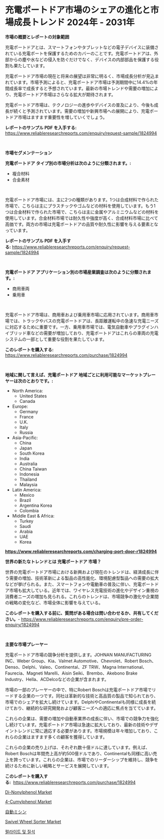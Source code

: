 <p><h1>充電ポートドア市場のシェアの進化と市場成長トレンド 2024年 - 2031年</h1></p><p><strong>市場の概要とレポートの対象範囲</strong></p>
<p><p>充電ポートドアとは、スマートフォンやタブレットなどの電子デバイスに装備されている充電ポートを保護するためのカバーのことです。充電ポートドアは、外部からの塵や水などの侵入を防ぐだけでなく、デバイスの内部部品を保護する役割も果たしています。</p><p>充電ポートドア市場の現在と将来の展望は非常に明るく、市場成長分析が見込まれています。市場予測によると、充電ポートドア市場は予測期間中に14.4%の年間成長率で成長すると予想されています。最新の市場トレンドや需要の増加により、充電ポートドア市場はさらなる拡大が期待されます。</p><p>充電ポートドア市場は、テクノロジーの進歩やデバイスの普及により、今後も成長が続くと予測されています。需要の増加や新興市場への展開により、充電ポートドア市場はますます重要性を増していくでしょう。</p></p>
<p><strong>レポートのサンプル PDF を入手する:</strong> <a href="https://www.reliableresearchreports.com/enquiry/request-sample/1824994">https://www.reliableresearchreports.com/enquiry/request-sample/1824994</a></p>
<p>&nbsp;</p>
<p><strong>市場セグメンテーション</strong></p>
<p><strong>充電ポートドア タイプ別の市場分析は次のように分類されます。:</strong></p>
<p><ul><li>複合材料</li><li>合金素材</li></ul></p>
<p>&nbsp;</p>
<p><p>充電ポートドア市場には、主に2つの種類があります。1つは合成材料で作られた市場で、こちらは主にプラスチックやゴムなどの材料を使用しています。もう1つは合金材料で作られた市場で、こちらは主に金属やアルミニウムなどの材料を使用しています。合金材料市場では耐久性や強度が高く、合成材料市場に比べて高価です。両方の市場は充電ポートドアの品質や耐久性に影響を与える要素となっています。</p></p>
<p><strong>レポートのサンプル PDF を入手する:</strong>&nbsp;<a href="https://www.reliableresearchreports.com/enquiry/request-sample/1824994">https://www.reliableresearchreports.com/enquiry/request-sample/1824994</a></p>
<p>&nbsp;</p>
<p><strong> 充電ポートドア アプリケーション別の市場産業調査は次のように分類されます。:</strong></p>
<p><ul><li>商用車両</li><li>乗用車</li></ul></p>
<p>&nbsp;</p>
<p><p>充電ポートドア市場は、商用車および乗用車市場に応用されています。商用車市場では、トラックやバスの充電ポートドアは、長距離運転中の急速な充電ニーズに対応するために重要です。一方、乗用車市場では、電気自動車やプラグインハイブリッド車などの需要が増加しており、充電ポートドアはこれらの車両の充電システムの一部として重要な役割を果たしています。</p></p>
<p><strong>このレポートを購入する:</strong>&nbsp; <a href="https://www.reliableresearchreports.com/purchase/1824994">https://www.reliableresearchreports.com/purchase/1824994</a></p>
<p>&nbsp;</p>
<p><strong>地域に関して言えば、充電ポートドア 地域ごとに利用可能なマーケットプレーヤーは次のとおりです。:</strong></p>
<p><ul>
    <li>
        North America:
        <ul>
            <li>United States</li>
            <li>Canada</li>
        </ul>
    </li>
    <li>
        Europe:
        <ul>
            <li>Germany</li>
            <li>France</li>
            <li>U.K.</li>
            <li>Italy</li>
            <li>Russia</li>
        </ul>
    </li>
    <li>
        Asia-Pacific:
        <ul>
            <li>China</li>
            <li>Japan</li>
            <li>South Korea</li>
            <li>India</li>
            <li>Australia</li>
            <li>China Taiwan</li>
            <li>Indonesia</li>
            <li>Thailand</li>
            <li>Malaysia</li>
        </ul>
    </li>
    <li>
        Latin America:
        <ul>
            <li>Mexico</li>
            <li>Brazil</li>
            <li>Argentina Korea</li>
            <li>Colombia</li>
        </ul>
    </li>
    <li>
        Middle East & Africa:
        <ul>
            <li>Turkey</li>
            <li>Saudi</li>
            <li>Arabia</li>
            <li>UAE</li>
            <li>Korea</li>
        </ul>
    </li>
    </ul></p>
<p><strong><a href="https://www.reliableresearchreports.com/charging-port-door-r1824994">https://www.reliableresearchreports.com/charging-port-door-r1824994</a></strong>&nbsp;</p>
<p><strong>世界の新たなトレンドとは 充電ポートドア 市場？</strong></p>
<p><p>世界の充電ポートドア市場における新興および現在のトレンドは、経済成長に伴う需要の増加、技術革新による製品の高性能化、環境配慮型製品への需要の拡大などが挙げられる。また、スマートフォンや電動車の普及に伴い、充電ポートドア市場も拡大している。近年では、ワイヤレス充電技術の進化やデザイン重視の消費者ニーズの増加も見られる。これらのトレンドは、市場競争の激化や企業間の戦略の変化など、市場全体に影響を与えている。</p></p>
<p><strong>このレポートを購入する前に、質問がある場合は問い合わせるか、共有してください。</strong>- <a href="https://www.reliableresearchreports.com/enquiry/pre-order-enquiry/1824994">https://www.reliableresearchreports.com/enquiry/pre-order-enquiry/1824994</a></p>
<p>&nbsp;</p>
<p><strong>主要な市場プレーヤー</strong></p>
<p><p>充電ポートドア市場の競争分析を提供します。JOHNAN MANUFACTURING INC、Weber Group、Kia、Valmet Automotive、Chevrolet、Robert Bosch、Denso、Delphi、Valeo、Continental、ZF TRW、Magna International、Faurecia、Magneti Marelli、Aisin Seiki、Brembo、Akebono Brake Industry、Hella、ACDelcoなどの企業が含まれます。</p><p>市場の一部のプレーヤーの中で、特にRobert Boschは充電ポートドア市場でリードする企業の一つです。同社は革新的な技術と高品質の製品で知られており、市場でのシェアを拡大し続けています。DelphiやContinentalも同様に成長を続けており、継続的な研究開発および顧客ニーズへの適応に焦点を当てています。</p><p>これらの企業は、需要の増加や自動車業界の成長に伴い、市場での競争力を強化し続けています。充電ポートドア市場は急速に拡大しており、最新の技術やデザイントレンドに常に適応する必要があります。市場規模は年々増加しており、これらの企業はますます多くの顧客を獲得しています。</p><p>これらの企業の売り上げは、それぞれ数十億ドルに達しています。例えば、Robert Boschは年間売上高が約500億ドルであり、Continentalも同様に高い売上を誇っています。これらの企業は、市場でのリーダーシップを維持し、競争を続けるために新しい戦略とサービスを展開しています。</p></p>
<p><strong>このレポートを購入する:</strong>&nbsp;&nbsp;<a href="https://www.reliableresearchreports.com/purchase/1824994">https://www.reliableresearchreports.com/purchase/1824994</a></p>
<p><p><a href="https://www.linkedin.com/pulse/di-nonylphenol-market-size-reflecting-forecast-till-2031-type-y9afc?trackingId=W4y%2FfQKKkU1ZelbvN4lROA%3D%3D">Di-Nonylphenol Market</a></p><p><a href="https://www.linkedin.com/pulse/4-cumylphenol-market-growth-trends-covid-19-impact-forecasts-joh5c?trackingId=r%2FnC%2BC4VldFLQHuPhf54qA%3D%3D">4-Cumylphenol Market</a></p><p><a href="https://github.com/JacksonWiza1924/Market-Research-Report-List-1/blob/main/297273831475.md">自動ミシン</a></p><p><a href="https://github.com/Sherrillcrooksxa8i18ucf2m/Market-Research-Report-List-2/blob/main/swivel-wheel-sorter-market.md">Swivel Wheel Sorter Market</a></p><p><a href="https://github.com/RichardLueilwitz787/Market-Research-Report-List-1/blob/main/796184628991.md">펄라이트 및 질석</a></p></p>